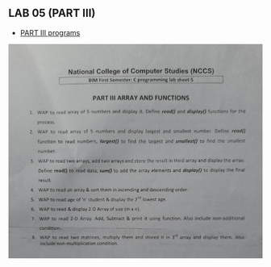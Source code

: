 ## LAB 05 (PART III)

- [PART III programs](/First_Semester/C_Programming/LAB-05/PART-III/)

![Question](/First_Semester/C_Programming/LAB-05/PART-III/photoQn.jpg)
